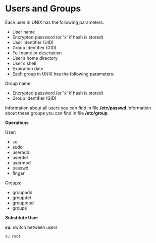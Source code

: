 # Users and Groups

Each user in UNIX has the following parameters:

- User name
- Encrypted password (or 'x' if hash is stored)
- User Identifier (UID)
- Group Identifier (GID)
- Full name or description
- User’s home directory
- User’s shell
- Expiration date
- Each group in UNIX has the following parameters:

Group name
- Encrypted password (or 'x' if hash is stored)
- Group Identifier (GID)

Information about all users you can find in file **/etc/passwd**
Information about these groups you can find in file **/etc/group**

**Operations**

User:

- su
- sudo
- useradd
- userdel
- usermod
- passwd
- finger

Groups:

- groupadd
- groupdel
- groupmod
- groups

**Substitute User**

**su**: switch between users

```sh
su root
```